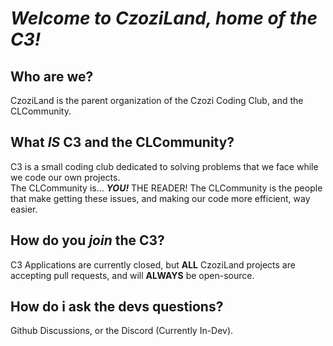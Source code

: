 # *Welcome to CzoziLand, home of the C3!*

## Who are we?
CzoziLand is the parent organization of the Czozi Coding Club, and the CLCommunity.

## What *IS* C3 and the CLCommunity?
C3 is a small coding club dedicated to solving problems that we face while we code our own projects. \
The CLCommunity is... ***YOU!*** THE READER! The CLCommunity is the people that make getting these issues, and making our code more efficient, way easier.

## How do you *join* the C3?
C3 Applications are currently closed, but **ALL** CzoziLand projects are accepting pull requests, and will **ALWAYS** be open-source.

## How do i ask the devs questions?
Github Discussions, or the Discord (Currently In-Dev).
